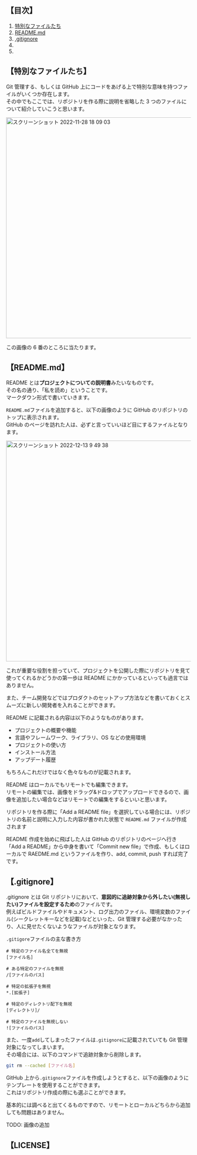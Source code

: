## 【目次】

1. [特別なファイルたち](#特別なファイルたち)
2. [README.md](#readmemd)
3. [.gitignore](#gitignore)
4. [](#)
5. [](#)

## 【特別なファイルたち】

Git 管理する、もしくは GitHub 上にコードをあげる上で特別な意味を持つファイルがいくつか存在します。  
その中でもここでは、リポジトリを作る際に説明を省略した 3 つのファイルについて紹介していこうと思います。

<img width="600" alt="スクリーンショット 2022-11-28 18 09 03" src="https://user-images.githubusercontent.com/50654077/204247709-0cf3acdf-d5e1-4f30-bdb0-821a5e23f67e.png">

この画像の 6 番のところに当たります。

## 【README.md】

README とは**プロジェクトについての説明書**みたいなものです。  
その名の通り、「私を読め」ということです。  
マークダウン形式で書いていきます。

`README.md`ファイルを追加すると、以下の画像のように GitHub のリポジトリのトップに表示されます。  
GitHub のページを訪れた人は、必ずと言っていいほど目にするファイルとなります。

<img width="600" alt="スクリーンショット 2022-12-13 9 49 38" src="https://user-images.githubusercontent.com/50654077/207201900-aa7bd780-a2cb-4996-b8d9-e3bca9e758fe.png">

これが重要な役割を担っていて、プロジェクトを公開した際にリポジトリを見て使ってくれるかどうかの第一歩は README にかかっているといっても過言ではありません。

また、チーム開発などではプロダクトのセットアップ方法などを書いておくとスムーズに新しい開発者を入れることができます。

README に記載される内容は以下のようなものがあります。

- プロジェクトの概要や機能
- 言語やフレームワーク、ライブラリ、OS などの使用環境
- プロジェクトの使い方
- インストール方法
- アップデート履歴

もちろんこれだけではなく色々なものが記載されます。

README はローカルでもリモートでも編集できます。  
リモートの編集では、画像をドラッグ&ドロップでアップロードできるので、画像を追加したい場合などはリモートでの編集をするといいと思います。

リポジトリを作る際に「Add a README file」を選択している場合には、リポジトリの名前と説明に入力した内容が書かれた状態で `README.md` ファイルが作成されます

README 作成を始めに飛ばした人は GitHub のリポジトリのページへ行き「Add a README」から中身を書いて「Commit new file」で作成、もしくはローカルで RAEDME.md というファイルを作り、add, commit, push すれば完了です。

## 【.gitignore】

.gitignore とは Git リポジトリにおいて、**意図的に追跡対象から外したい(無視したい)ファイルを設定するため**のファイルです。  
例えばビルドファイルやドキュメント、ログ出力のファイル、環境変数のファイル(シークレットキーなどを記載)などといった、Git 管理する必要がなかったり、人に見せたくないようなファイルが対象となります。

`.gitigore`ファイルの主な書き方

```gitignore
# 特定のファイル名全てを無視
[ファイル名]

# ある特定のファイルを無視
/[ファイルのパス]

# 特定の拡張子を無視
*.[拡張子]

# 特定のディレクトリ配下を無視
[ディレクトリ]/

# 特定のファイルを無視しない
![ファイルのパス]
```

また、一度`add`してしまったファイルは`.gitignore`に記載されていても Git 管理対象になってしまいます。  
その場合には、以下のコマンドで追跡対象から削除します。

```bash
git rm --cached [ファイル名]
```

GitHub 上から`.gitignore`ファイルを作成しようとすると、以下の画像のようにテンプレートを使用することができます。  
これはリポジトリ作成の際にも選ぶことができます。

基本的には調べると出てくるものですので、リモートとローカルどちらから追加しても問題はありません。

TODO: 画像の追加

## 【LICENSE】
